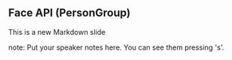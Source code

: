 ##  Face API (PersonGroup)

This is a new Markdown slide

note:
    Put your speaker notes here.
    You can see them pressing 's'.
